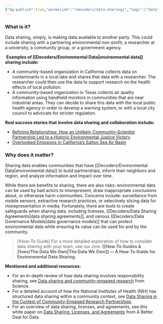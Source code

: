 ```yaml
---
{"dg-publish":true,"permalink":"/decoders/data-sharing/","tags":["datalicense","California","NewYork","risk","surveillance","misrepresentation","collaboration","airquality","misuse","extractivism","research"]}
---
```


### **What is it?**

Data sharing, simply, is making data available to another party. This could include sharing with a partnering environmental non-profit, a researcher at a university, a community group, or a government agency.


 **Examples of [[Decoders/Environmental Data\|environmental data]] sharing include:**
- A community-based organization in California collects data on contaminants in a local lake and shares that data with a researcher. The researcher could then use the data to support research on the health effects of local pollution. 
- A community-based organization in Texas collects air quality information using handheld monitors in communities that are near industrial areas. They can decide to share this data with the local public health agency in order to develop a warning system, or with a local city council to advocate for stricter regulation. 

  

**Real success stories that involve data sharing and collaboration include:** 

- [Refining Relationships: How an Unlikely Community–Scientist Partnership Led to a Historic Environmental Justice Victory](https://www.liebertpub.com/doi/full/10.1089/env.2022.0018)
- [Overlooked Emissions in California’s Salton Sea Air Basin](https://www.ucdavis.edu/climate/news/overlooked-emissions-californias-salton-sea-air-basin)


### **Why does it matter?**

Sharing data enables communities that have [[Decoders/Environmental Data\|environmental data]] to build partnerships, inform their neighbors and region, and analyze information and impact over time. 

While there are benefits to sharing, there are also risks: environmental data can be used by bad actors to misrepresent, draw inappropriate conclusions about, or otherwise harm communities. Concerns include: surveillance from mobile sensors, extractive research practices, or selectively slicing data for misrepresentation in media. Fortunately, there are tools to create safeguards when sharing data, including licenses, [[Decoders/Data Sharing Agreements\|data sharing agreements]], and various [[Decoders/Data Governance Models\|data governance models]] that can protect environmental data while ensuring its value can be used for and by the community. 


> [!How-To Guide]
> For a more detailed exploration of how to consider data sharing with your team, see our zine: **[[How-To Guides & Zines/The Data We Own\|The Data We Own]] — A How-To Guide for Environmental Data Sharing.**

  

**Mentioned and additional resources:**

- For an in-depth review of how data sharing involves responsibility sharing, see [Data sharing and community-engaged research](https://www.science.org/doi/10.1126/science.abq6851) from Science. 
- For a detailed account of how the National Institutes of Health (NIH) has structured data sharing within a community context, see [Data Sharing in the Context of Community-Engaged Research Partnerships](https://pmc.ncbi.nlm.nih.gov/articles/PMC10308954/).
- For an overview of data sharing, licenses, and agreements, see this white paper on [Data Sharing, Licenses, and Agreements](https://bd4d.org/resources/2310-data_sharing_licenses.pdf) from A Better Deal for Data.